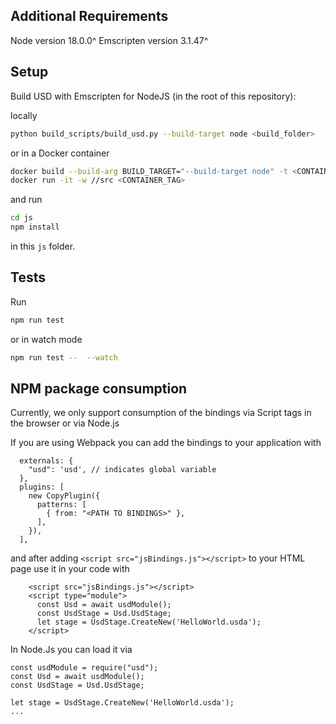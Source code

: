 Additional Requirements
-----------------------

Node version 18.0.0^
Emscripten version 3.1.47^

Setup
-----

Build USD with Emscripten for NodeJS (in the root of this repository):

locally
```sh
python build_scripts/build_usd.py --build-target node <build_folder>
```
or in a Docker container
```sh
docker build --build-arg BUILD_TARGET="--build-target node" -t <CONTAINER_TAG> .
docker run -it -w //src <CONTAINER_TAG>
```

and run

```sh
cd js
npm install
```

in this `js` folder.

Tests
------

Run

```sh
npm run test
```

or in watch mode

```sh
npm run test --  --watch
```

NPM package consumption
------------------------

Currently, we only support consumption of the bindings via Script tags in the browser or via Node.js

If you are using Webpack you can add the bindings to your application with

```
  externals: {
    "usd": 'usd', // indicates global variable
  },
  plugins: [
    new CopyPlugin({
      patterns: [
        { from: "<PATH TO BINDINGS>" },
      ],
    }),
  ],
```

and after adding `<script src="jsBindings.js"></script>` to your HTML page use it in your code with

```
    <script src="jsBindings.js"></script>
    <script type="module">
      const Usd = await usdModule();
      const UsdStage = Usd.UsdStage;
      let stage = UsdStage.CreateNew('HelloWorld.usda');
    </script>
```

In Node.Js you can load it via 
```
const usdModule = require("usd");
const Usd = await usdModule();
const UsdStage = Usd.UsdStage;

let stage = UsdStage.CreateNew('HelloWorld.usda');
...
```
